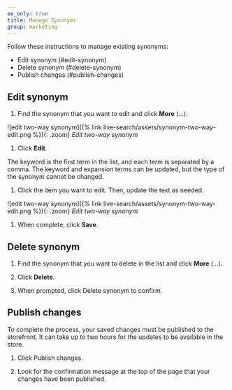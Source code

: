 ```yaml
---
ee_only: true
title: Manage Synonyms
group: marketing
---
```


Follow these instructions to manage existing synonyms:

- Edit synonym (#edit-synonym)
- Delete synonym (#delete-synonym)
- Publish changes (#publish-changes)

## Edit synonym

1.	Find the synonym that you want to edit and click **More** (...).

   ![edit two-way synonym]({% link live-search/assets/synonym-two-way-edit.png %}){: .zoom}
   _Edit two-way synonym_

1.	Click **Edit**.

   The keyword is the first term in the list, and each term is separated by a comma.  The keyword and expansion terms can be updated, but the type of the synonym cannot be changed.

1.	Click the item you want to edit. Then, update the text as needed.

   ![edit two-way synonym]({% link live-search/assets/synonym-two-way-edit.png %}){: .zoom}
   _Edit two-way synonym_

1.	When complete, click **Save**.

## Delete synonym

1.	Find the synonym that you want to delete in the list and click **More** (...).

1. Click **Delete**.

1. When prompted, click <span class="btn">Delete synonym</span> to confirm.

## Publish changes

To complete the process, your saved changes must be published to the storefront. It can take up to two hours for the updates to be available in the store. 

1.	Click <span class="btn">Publish changes</span>.

1. Look for the confirmation message at the top of the page that your changes have been published. 
